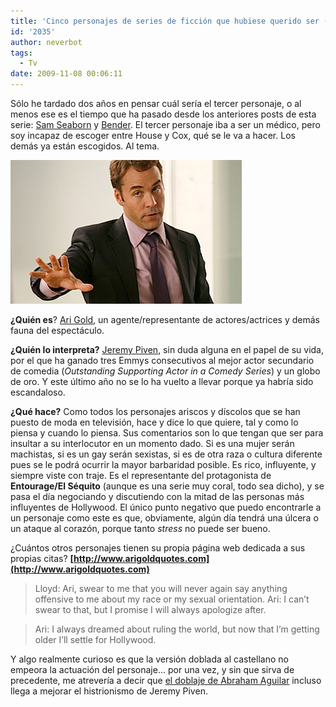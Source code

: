 ```yaml
---
title: 'Cinco personajes de series de ficción que hubiese querido ser (tres): Ari Gold'
id: '2035'
author: neverbot
tags:
  - Tv
date: 2009-11-08 00:06:11
---
```


Sólo he tardado dos años en pensar cuál sería el tercer personaje, o al menos ese es el tiempo que ha pasado desde los anteriores posts de esta serie: [Sam Seaborn](https://www.neverbot.com/tv/cinco-personajes-de-series-de-ficcion-que-hubiese-querido-ser-uno-sam-seaborn/) y [Bender](https://www.neverbot.com/cinco-personajes-de-series-de-ficcion-que-hubiese-querido-ser-dos-bender/#comments). El tercer personaje iba a ser un médico, pero soy incapaz de escoger entre House y Cox, qué se le va a hacer. Los demás ya están escogidos. Al tema.

![200911072343.jpg](./cinco-personajes-de-series-de-ficcion-que-hubiese-querido-ser-tres-ari-gold/200911072343.jpg)

**¿Quién es**? [Ari Gold](http://en.wikipedia.org/wiki/Ari_Gold_%28Entourage%29), un agente/representante de actores/actrices y demás fauna del espectáculo.

**¿Quién lo interpreta?** [Jeremy Piven](http://en.wikipedia.org/wiki/Jeremy_Piven), sin duda alguna en el papel de su vida, por el que ha ganado tres Emmys consecutivos al mejor actor secundario de comedia (_Outstanding Supporting Actor in a Comedy Series_) y un globo de oro. Y este último año no se lo ha vuelto a llevar porque ya habría sido escandaloso.

**¿Qué hace?** Como todos los personajes ariscos y díscolos que se han puesto de moda en televisión, hace y dice lo que quiere, tal y como lo piensa y cuando lo piensa. Sus comentarios son lo que tengan que ser para insultar a su interlocutor en un momento dado. Si es una mujer serán machistas, si es un gay serán sexistas, si es de otra raza o cultura diferente pues se le podrá ocurrir la mayor barbaridad posible. Es rico, influyente, y siempre viste con traje. Es el representante del protagonista de **Entourage/El Séquito** (aunque es una serie muy coral, todo sea dicho), y se pasa el día negociando y discutiendo con la mitad de las personas más influyentes de Hollywood. El único punto negativo que puedo encontrarle a un personaje como este es que, obviamente, algún día tendrá una úlcera o un ataque al corazón, porque tanto _stress_ no puede ser bueno.

¿Cuántos otros personajes tienen su propia página web dedicada a sus propias citas? **[http://www.arigoldquotes.com](http://www.arigoldquotes.com)**

> Lloyd: Ari, swear to me that you will never again say anything offensive to me about my race or my sexual orientation. 
  Ari: I can’t swear to that, but I promise I will always apologize after.  

> Ari: I always dreamed about ruling the world, but now that I’m getting older I’ll settle for Hollywood.

Y algo realmente curioso es que la versión doblada al castellano no empeora la actuación del personaje... por una vez, y sin que sirva de precedente, me atrevería a decir que [el doblaje de Abraham Aguilar](http://www.eldoblaje.com/datos/FichaPelicula.asp?id=9514) incluso llega a mejorar el histrionismo de Jeremy Piven.